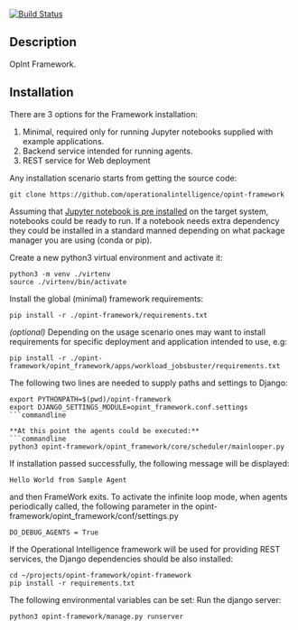 [![Build Status](https://travis-ci.com/operationalintelligence/rucio-opint-backend.svg?branch=master)](https://travis-ci.com/operationalintelligence/rucio-opint-backend)

## Description

OpInt Framework.

## Installation
There are 3 options for the Framework installation:
1. Minimal, required only for running Jupyter notebooks supplied with example applications.
2. Backend service intended for running agents. 
3. REST service for Web deployment

Any installation scenario starts from getting the source code:
```commandline
git clone https://github.com/operationalintelligence/opint-framework
```
Assuming that [Jupyter notebook is pre installed](https://jupyter.org/install) on the target system, notebooks could be 
ready to run. If a notebook needs extra dependency they could be installed in a standard manned depending on what 
package manager you are using (conda or pip).   

Create a new python3 virtual environment and activate it:
```commandline
python3 -m venv ./virtenv
source ./virtenv/bin/activate
```

Install the global (minimal) framework requirements:  
```commandline
pip install -r ./opint-framework/requirements.txt
``` 

_(optional)_ Depending on the usage scenario ones may want to install requirements for specific deployment and application intended to use, e.g:
```commandline
pip install -r ./opint-framework/opint_framework/apps/workload_jobsbuster/requirements.txt
```

The following two lines are needed to supply paths and settings to Django:
```commandline
export PYTHONPATH=$(pwd)/opint-framework
export DJANGO_SETTINGS_MODULE=opint_framework.conf.settings
```commandline

**At this point the agents could be executed:**
```commandline
python3 opint-framework/opint_framework/core/scheduler/mainlooper.py
``` 

If installation passed successfully, the following message will be displayed:
```commandline
Hello World from Sample Agent
``` 
and then FrameWork exits. To activate the infinite loop mode, when agents periodically called, 
the following parameter in the opint-framework/opint_framework/conf/settings.py
```commandline
DO_DEBUG_AGENTS = True
``` 

If the Operational Intelligence framework will be used for providing REST services, the Django dependencies should be also installed: 
```commandline
cd ~/projects/opint-framework/opint-framework
pip install -r requirements.txt
``` 

The following environmental variables can be set:
Run the django server:
```commandline
python3 opint-framework/manage.py runserver
```